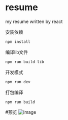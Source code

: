 # resume
my resume written by react


安装依赖

```js
npm install
```

编译lib文件
```js
npm run build-lib
```

开发模式   
```js
npm run dev
```

打包编译
```js
npm run build
```

#预览
![image](http://p1.bpimg.com/4851/e623fbe7d1d8cfe1.png)